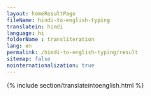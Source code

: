 ```yaml
--- 
layout: homeResultPage 
fileName: hindi-to-english-typing
translatein: hindi
language: hi
folderName : transliteration
lang: en
permalink: /hindi-to-english-typing/result
sitemap: false
nointernationalization: true
---
```

{% include section/translateintoenglish.html %}